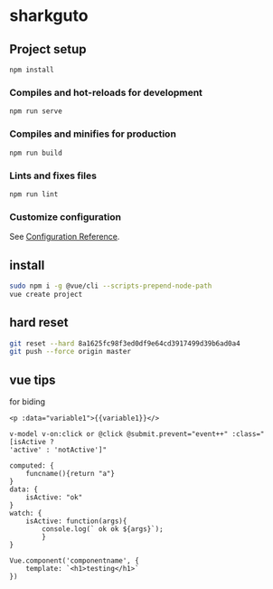 # sharkguto

## Project setup

```
npm install
```

### Compiles and hot-reloads for development

```
npm run serve
```

### Compiles and minifies for production

```
npm run build
```

### Lints and fixes files

```
npm run lint
```

### Customize configuration

See [Configuration Reference](https://cli.vuejs.org/config/).

## install

```bash
sudo npm i -g @vue/cli --scripts-prepend-node-path
vue create project
```

## hard reset

```bash
git reset --hard 8a1625fc98f3ed0df9e64cd3917499d39b6ad0a4
git push --force origin master
```

## vue tips

for biding

```vue
<p :data="variable1">{{variable1}}</>
```

```vue
v-model v-on:click or @click @submit.prevent="event++" :class="[isActive ?
'active' : 'notActive']"
```

```vue
computed: {
    funcname(){return "a"}
}
data: {
    isActive: "ok"
}
watch: {
    isActive: function(args){
        console.log(` ok ok ${args}`);
        }
}

```

```vue
Vue.component('componentname', {
    template: `<h1>testing</h1>`
})
```
